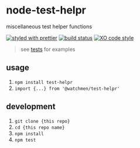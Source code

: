 # node-test-helpr

miscellaneous test helper functions

[![styled with prettier](https://img.shields.io/badge/styled_with-prettier-ff69b4.svg)](https://github.com/prettier/prettier)
[![build status](https://github.com/the-watchmen/node-test-helpr/actions/workflows/release.yaml/badge.svg)](https://github.com/the-watchmen/node-test-helpr/actions)
[![XO code style](https://img.shields.io/badge/code_style-XO-5ed9c7.svg)](https://github.com/sindresorhus/xo)

> see [tests](test) for examples

## usage

1. `npm install test-helpr`
1. `import {...} from '@watchmen/test-helpr'`

## development

1. `git clone {this repo}`
1. `cd {this repo name}`
1. `npm install`
1. `npm test`

